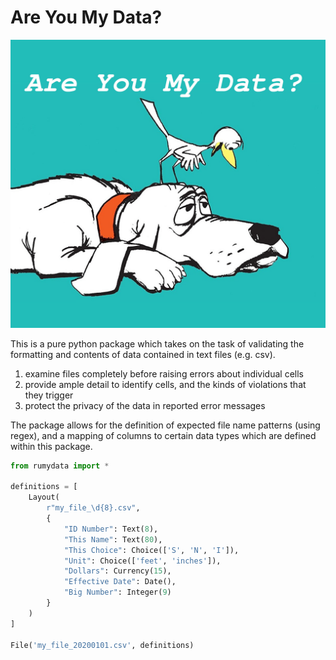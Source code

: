 # Are You My Data?

![img](are-you-my-data.jpg)

This is a pure python package which takes on the task of validating the formatting and
contents of data contained in text files (e.g. csv).

 1. examine files completely before raising errors about individual cells
 2. provide ample detail to identify cells, and the kinds of violations that they trigger
 3. protect the privacy of the data in reported error messages


The package allows for the definition of expected file name patterns (using regex),
and a mapping of columns to certain data types which are defined within this package.

```python
from rumydata import *

definitions = [
    Layout(
        r"my_file_\d{8}.csv",
        {
            "ID Number": Text(8),
            "This Name": Text(80),
            "This Choice": Choice(['S', 'N', 'I']),
            "Unit": Choice(['feet', 'inches']),
            "Dollars": Currency(15),
            "Effective Date": Date(),
            "Big Number": Integer(9)
        }
    )
]

File('my_file_20200101.csv', definitions)
```
